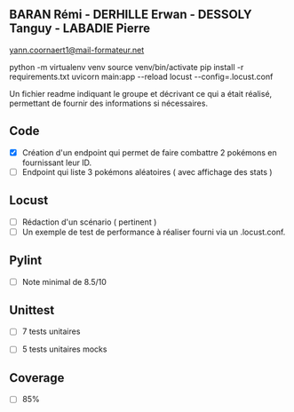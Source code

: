 ## BARAN Rémi - DERHILLE Erwan - DESSOLY Tanguy - LABADIE Pierre 

yann.coornaert1@mail-formateur.net

python -m virtualenv venv
source venv/bin/activate 
pip install -r requirements.txt
uvicorn main:app --reload 
locust --config=.locust.conf

Un fichier readme indiquant le groupe et décrivant ce qui a était réalisé, permettant de fournir des informations si nécessaires.

## Code
- [X] Création d'un endpoint qui permet de faire combattre 2 pokémons en fournissant leur ID.
- [ ] Endpoint qui liste 3 pokémons aléatoires ( avec affichage des stats )

## Locust
- [ ] Rédaction d'un scénario ( pertinent )
- [ ] Un exemple de test de performance à réaliser fourni via un .locust.conf.

## Pylint
- [ ] Note minimal de 8.5/10

## Unittest
- [ ] 7 tests unitaires

- [ ] 5 tests unitaires mocks

## Coverage
- [ ] 85% 